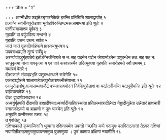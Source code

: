 +++
title = "२"

+++
आग्नीध्रीय उद्यतेऽङ्गारमेकैकं हरन्ति प्रतिचिति शालाद्वार्यात् १  
प्रत्यग्नि सवनीयपुरोडाशा भूयोहविरुच्छिष्टमसत्समाप्त्या इति श्रुतेः २  
पत्नीसंयाजाश्च पूर्ववत् ३  
गृहपतिं वा पर्युपविश्य मन्थन्ते ४  
 गृहपतिः प्रथमः प्रथमः सर्वत्र ५  
जातं जातं गृहपतिर्गार्हपत्ये प्रास्यन्त्युभयत्र ६  
उपवसथप्रभृति तुल्यं सर्वेषु ७  
अरण्योर्वाऽहुर्गृहपतेर्य इतोऽग्निर्जनिष्यते स नः सह यदनेन यज्ञेन जेष्यामोऽनेन पशुबन्धेन तन्नः सह सह नः साधुकृत्या नाना पापकृत्या य एव पापं करवत्तस्यैव तदित्युक्त्वा गृहपतिः समारोहयते स्वौ प्रथमम् ८  
यथास्वं वेतरे ९  
दीक्षाकाले संवादप्रभृति पशुबन्धस्थाने सत्रेणेति १०  
एकाहवद्धोत्तमे शालागार्हपत्यपुरोडाशपत्नीसंयाजाः ११  
एकपुरोडाशेषु व्रत्यासम्भवान्दैद्रं पञ्चशरावमोदनं निर्वपेत्पुरोडाशं वा यद्योदनीयन्ति यद्यपूपीयन्ति इति श्रुतेः १२  
बार्हस्पत्यमेके १३  
दीक्षा द्वादशोपसदश्च १४  
अध्वर्युर्गृहपतिं दीक्षयति ब्रह्मादींश्चाऽध्वर्य्वादीन्प्रतिप्रस्थाता प्रतिप्रस्थात्रादीन्नेष्टा नेष्ट्रादीनुन्नेता उन्नेतारं ब्रह्मचारी स्नातकोऽन्यो वा ब्राह्मणो न पूतः पावयेत् इति श्रुतेः १५  
अनुपति पत्नीरुत्तर उत्तरः १६  
त एवोन्नेतुः १७  
दक्षिणाकाले कृष्णाजिनानि धून्वाना दक्षिणापथेन उपन्तो गच्छन्ति यन्मे गदायुषः परागिताऽगात्तां तेऽगद दक्षिणां नयामीतीदमहममुमामुष्यायणममुष्य पुत्रममुष्या । पुत्रं कामाय दक्षिणां नयामीति १८  
